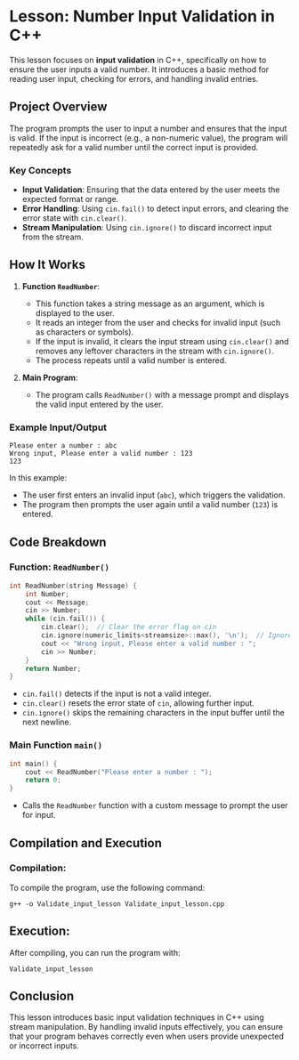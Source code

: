 # Lesson: Number Input Validation in C++

This lesson focuses on **input validation** in C++, specifically on how to ensure the user inputs a valid number. It introduces a basic method for reading user input, checking for errors, and handling invalid entries.

## Project Overview

The program prompts the user to input a number and ensures that the input is valid. If the input is incorrect (e.g., a non-numeric value), the program will repeatedly ask for a valid number until the correct input is provided.

### Key Concepts
- **Input Validation**: Ensuring that the data entered by the user meets the expected format or range.
- **Error Handling**: Using `cin.fail()` to detect input errors, and clearing the error state with `cin.clear()`.
- **Stream Manipulation**: Using `cin.ignore()` to discard incorrect input from the stream.

## How It Works

1. **Function `ReadNumber`**:
   - This function takes a string message as an argument, which is displayed to the user.
   - It reads an integer from the user and checks for invalid input (such as characters or symbols).
   - If the input is invalid, it clears the input stream using `cin.clear()` and removes any leftover characters in the stream with `cin.ignore()`.
   - The process repeats until a valid number is entered.

2. **Main Program**:
   - The program calls `ReadNumber()` with a message prompt and displays the valid input entered by the user.

### Example Input/Output
```
Please enter a number : abc
Wrong input, Please enter a valid number : 123 
123
```

In this example:
- The user first enters an invalid input (`abc`), which triggers the validation.
- The program then prompts the user again until a valid number (`123`) is entered.

## Code Breakdown

### Function: `ReadNumber()`
```cpp
int ReadNumber(string Message) {
    int Number;
    cout << Message;
    cin >> Number;
    while (cin.fail()) {
        cin.clear();  // Clear the error flag on cin
        cin.ignore(numeric_limits<streamsize>::max(), '\n');  // Ignore the invalid input
        cout << "Wrong input, Please enter a valid number : ";
        cin >> Number;
    }
    return Number;
}
```
* `cin.fail()` detects if the input is not a valid integer.
* `cin.clear()` resets the error state of `cin`, allowing further input.
* `cin.ignore()` skips the remaining characters in the input buffer until the next newline.

### Main Function `main()`
```cpp
int main() {
    cout << ReadNumber("Please enter a number : ");
    return 0;
}
```
* Calls the `ReadNumber` function with a custom message to prompt the user for input.
## Compilation and Execution
### Compilation:
To compile the program, use the following command:
```
g++ -o Validate_input_lesson Validate_input_lesson.cpp
```
## Execution:
After compiling, you can run the program with:
```
Validate_input_lesson
```
## Conclusion
This lesson introduces basic input validation techniques in C++ using stream manipulation. By handling invalid inputs effectively, you can ensure that your program behaves correctly even when users provide unexpected or incorrect inputs.